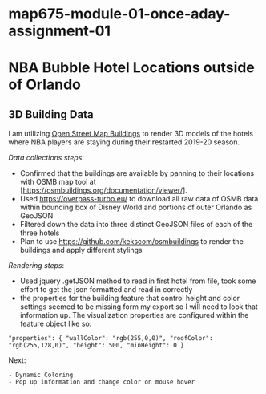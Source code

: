 # map675-module-01-once-aday-assignment-01
# NBA Bubble Hotel Locations outside of Orlando


## 3D Building Data

I am utilizing [Open Street Map Buildings](https://osmbuildings.org/) to render 3D models of the hotels where NBA players are staying during their restarted 2019-20 season.

*Data collections steps*:
- Confirmed that the buildings are available by panning to their locations with OSMB map tool at [https://osmbuildings.org/documentation/viewer/].
- Used https://overpass-turbo.eu/ to download all raw data of OSMB data within bounding box of Disney World and portions of outer Orlando as GeoJSON
- Filtered down the data into three distinct GeoJSON files of each of the three hotels
- Plan to use https://github.com/kekscom/osmbuildings to render the buildings and apply different stylings

*Rendering steps*:
- Used jquery .getJSON method to read in first hotel from file, took some effort to get the json formatted and read in correctly
- the properties for the building feature that control height and color settings seemed to be missing form my export so I will need to look that information up. The visualization properties are configured within the feature object like so:

`"properties": {
      "wallColor": "rgb(255,0,0)",
      "roofColor": "rgb(255,128,0)",
      "height": 500,
      "minHeight": 0
    }`

Next:

    - Dynamic Coloring
    - Pop up information and change color on mouse hover
